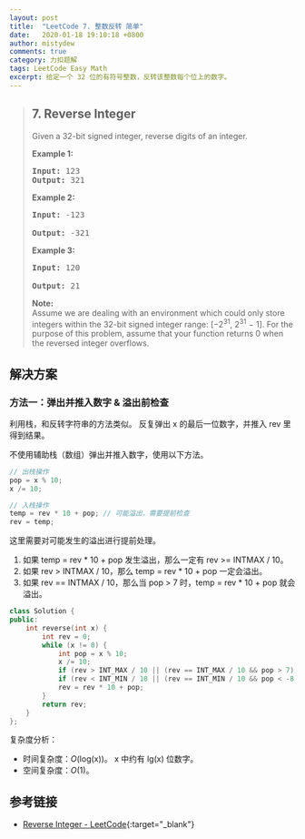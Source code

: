 ```yaml
---
layout: post
title:  "LeetCode 7. 整数反转 简单"
date:   2020-01-18 19:10:18 +0800
author: mistydew
comments: true
category: 力扣题解
tags: LeetCode Easy Math
excerpt: 给定一个 32 位的有符号整数，反转该整数每个位上的数字。
---
```

> ## 7. Reverse Integer
> 
> Given a 32-bit signed integer, reverse digits of an integer.
> 
> **Example 1:**
> 
> <pre>
> <strong>Input:</strong> 123
> <strong>Output:</strong> 321
> </pre>
> 
> **Example 2:**
> 
> <pre>
> <strong>Input:</strong> -123<br>
> <strong>Output:</strong> -321
> </pre>
> 
> **Example 3:**
> 
> <pre>
> <strong>Input:</strong> 120<br>
> <strong>Output:</strong> 21
> </pre>
> 
> **Note:**<br>
> Assume we are dealing with an environment which could only store integers within the 32-bit signed integer range: [−2<sup>31</sup>,  2<sup>31</sup> − 1]. For the purpose of this problem, assume that your function returns 0 when the reversed integer overflows.

## 解决方案

### 方法一：弹出并推入数字 & 溢出前检查

利用栈，和反转字符串的方法类似。
反复弹出 x 的最后一位数字，并推入 rev 里得到结果。

不使用辅助栈（数组）弹出并推入数字，使用以下方法。

```cpp
// 出栈操作
pop = x % 10;
x /= 10;

// 入栈操作
temp = rev * 10 + pop; // 可能溢出，需要提前检查
rev = temp;
```

这里需要对可能发生的溢出进行提前处理。
1. 如果 temp = rev * 10 + pop 发生溢出，那么一定有 rev >= INTMAX / 10。
2. 如果 rev > INTMAX / 10，那么 temp = rev * 10 + pop 一定会溢出。
3. 如果 rev == INTMAX / 10，那么当 pop > 7 时，temp = rev * 10 + pop 就会溢出。

```cpp
class Solution {
public:
    int reverse(int x) {
        int rev = 0;
        while (x != 0) {
            int pop = x % 10;
            x /= 10;
            if (rev > INT_MAX / 10 || (rev == INT_MAX / 10 && pop > 7)) return 0;
            if (rev < INT_MIN / 10 || (rev == INT_MIN / 10 && pop < -8)) return 0;
            rev = rev * 10 + pop;
        }
        return rev;
    }
};
```

复杂度分析：
* 时间复杂度：*O*(log(x))。
  x 中约有 lg(x) 位数字。
* 空间复杂度：*O*(1)。

## 参考链接

* [Reverse Integer - LeetCode](https://leetcode.com/problems/reverse-integer/){:target="_blank"}
